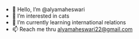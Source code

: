 - 👋 Hello, I’m @alyamaheswari
- 👀 I’m interested in cats
- 🌱 I’m currently learning international relations
- 📫 Reach me thru alyamaheswari22@gmail.com
<!---
alyamaheswari/alyamaheswari is a ✨ special ✨ repository because its `README.md` (this file) appears on your GitHub profile.
You can click the Preview link to take a look at your changes.
--->

